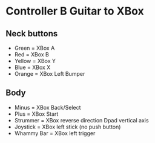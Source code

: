 # Controller B Guitar to XBox

## Neck buttons

- Green = XBox A
- Red = XBox B
- Yellow = XBox Y
- Blue = XBox X
- Orange = XBox Left Bumper

## Body

- Minus = XBox Back/Select
- Plus = XBox Start
- Strummer = XBox reverse direction Dpad vertical axis
- Joystick = XBox left stick (no push button)
- Whammy Bar = XBox left trigger
